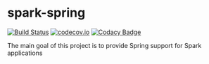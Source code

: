 # spark-spring
[![Build Status](https://travis-ci.org/rapatao/spark-spring.svg?branch=master)](https://travis-ci.org/rapatao/spark-spring)
[![codecov.io](https://codecov.io/github/rapatao/spark-spring/coverage.svg?branch=master)](https://codecov.io/github/rapatao/spark-spring?branch=master)
[![Codacy Badge](https://api.codacy.com/project/badge/grade/70f96a2f1ac44f88a773e8f6d936a151)](https://www.codacy.com/app/rapatao/spark-spring)

The main goal of this project is to provide Spring support for Spark applications


